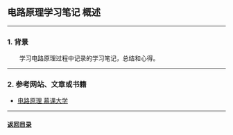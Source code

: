 ## 电路原理学习笔记 概述
---
### 1. 背景

&emsp;&emsp;学习电路原理过程中记录的学习笔记，总结和心得。

---
### 2. 参考网站、文章或书籍

+ [电路原理 慕课大学](https://www.icourse163.org/course/UJS-1003431007)

---

#### [返回目录](./)
